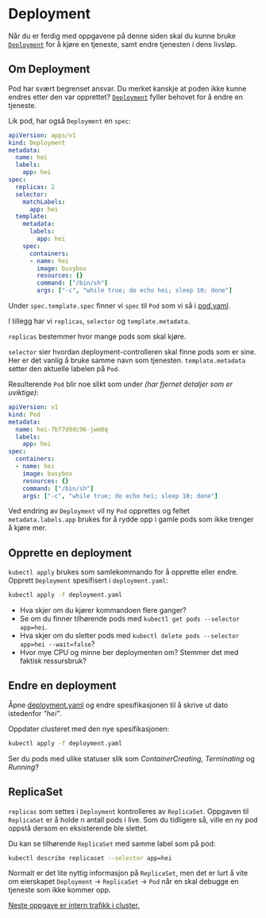 # Deployment
Når du er ferdig med oppgavene på denne siden skal du kunne bruke
[`Deployment`](https://kubernetes.io/docs/concepts/workloads/controllers/deployment/)
for å kjøre en tjeneste, samt endre tjenesten i dens livsløp.

## Om Deployment
Pod har svært begrenset ansvar. Du merket kanskje at poden ikke kunne endres etter den var opprettet?
[`Deployment`](https://kubernetes.io/docs/concepts/workloads/controllers/deployment/) fyller behovet for å endre en tjeneste.

Lik pod, har også `Deployment` en `spec`:

```yaml
apiVersion: apps/v1
kind: Deployment
metadata:
  name: hei
  labels:
    app: hei
spec:
  replicas: 2
  selector:
    matchLabels:
      app: hei
  template:
    metadata:
      labels:
        app: hei
    spec:
      containers:
      - name: hei
        image: busybox
        resources: {}
        command: ["/bin/sh"]
        args: ["-c", "while true; do echo hei; sleep 10; done"]
```

Under `spec.template.spec` finner vi `spec` til `Pod` som vi så i [pod.yaml](pod.yaml).

I tillegg har vi `replicas`, `selector` og `template.metadata`.

`replicas` bestemmer hvor mange pods som skal kjøre.

`selector` sier hvordan deployment-controlleren skal finne pods som er sine. Her er det vanlig
å bruke samme navn som tjenesten. `template.metadata` setter den aktuelle labelen på `Pod`.

Resulterende `Pod` blir noe slikt som under *(har fjernet detaljer som er uviktige)*:

```yaml
apiVersion: v1
kind: Pod
metadata:
  name: hei-7b77d9dc96-jwm8q
  labels:
    app: hei
spec:
  containers:
  - name: hei
    image: busybox
    resources: {}
    command: ["/bin/sh"]
    args: ["-c", "while true; do echo hei; sleep 10; done"]
```

Ved endring av `Deployment` vil ny `Pod` opprettes og feltet `metadata.labels.app` brukes
for å rydde opp i gamle pods som ikke trenger å kjøre mer.

## Opprette en deployment
`kubectl apply` brukes som samlekommando for å opprette eller endre. Opprett `Deployment`
spesifisert i `deployment.yaml`:

```sh
kubectl apply -f deployment.yaml
```

- Hva skjer om du kjører kommandoen flere ganger?
- Se om du finner tilhørende pods med `kubectl get pods --selector app=hei`.
- Hva skjer om du sletter pods med `kubectl delete pods --selector app=hei --wait=false`?
- Hvor mye CPU og minne ber deploymenten om? Stemmer det med faktisk ressursbruk?

## Endre en deployment
Åpne [deployment.yaml](deployment.yaml) og endre spesifikasjonen til å skrive ut dato istedenfor *"hei"*.

Oppdater clusteret med den nye spesifikasjonen:

```sh
kubectl apply -f deployment.yaml
```

Ser du pods med ulike statuser slik som *ContainerCreating*, *Terminating* og *Running*?

## ReplicaSet
`replicas` som settes i `Deployment` kontrolleres av `ReplicaSet`. Oppgaven til
`ReplicaSet` er å holde n antall pods i live. Som du tidligere så, ville en ny
pod oppstå dersom en eksisterende ble slettet.

Du kan se tilhørende `ReplicaSet` med samme label som på pod:

```sh
kubectl describe replicaset --selector app=hei
```

Normalt er det lite nyttig informasjon på `ReplicaSet`, men det er lurt å vite om
eierskapet `Deployment` -> `ReplicaSet` -> `Pod` når en skal debugge en tjeneste
som ikke kommer opp.

[Neste oppgave er intern trafikk i cluster.](intern-trafikk.md)